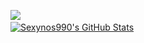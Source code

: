 ![](https://komarev.com/ghpvc/?username=Sexynos990&style=for-the-badge) 
<a href="https://github.com/Android-Artisan">  
  <img align="center" src="https://github-readme-stats.vercel.app/api?username=Sexynos990&show_icons=true&line_height=27&count_private=true&title_color=ffffff&text_color=c9cacc&icon_color=2bbc8a&bg_color=1d1f21" alt="Sexynos990's GitHub Stats" />  
</a>  
